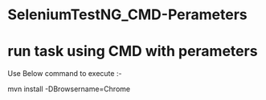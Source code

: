 # SeleniumTestNG_CMD-Perameters
# run task using CMD with perameters

Use Below command to execute :-

   mvn install -DBrowsername=Chrome
